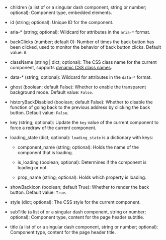 - children (a list of or a singular dash component, string or number; optional):
    Component type, embedded elements.

- id (string; optional):
    Unique ID for the component.

- aria-* (string; optional):
    Wildcard for attributes in the `aria-*` format.

- backClicks (number; default 0):
    Number of times the back button has been clicked, used to monitor the behavior of back button clicks. Default value: `0`.

- className (string | dict; optional):
    The CSS class name for the current component, supports [dynamic CSS class names](/advanced-classname).

- data-* (string; optional):
    Wildcard for attributes in the `data-*` format.

- ghost (boolean; default False):
    Whether to enable the transparent background mode. Default value: `False`.

- historyBackDisabled (boolean; default False):
    Whether to disable the function of going back to the previous address by clicking the back button. Default value: `False`.

- key (string; optional):
    Update the `key` value of the current component to force a redraw of the current component.

- loading_state (dict; optional):
    `loading_state` is a dictionary with keys:

    - component_name (string; optional):
        Holds the name of the component that is loading.

    - is_loading (boolean; optional):
        Determines if the component is loading or not.

    - prop_name (string; optional):
        Holds which property is loading.

- showBackIcon (boolean; default True):
    Whether to render the back button. Default value: `True`.

- style (dict; optional):
    The CSS style for the current component.

- subTitle (a list of or a singular dash component, string or number; optional):
    Component type, content for the page header subtitle.

- title (a list of or a singular dash component, string or number; optional):
    Component type, content for the page header title.
